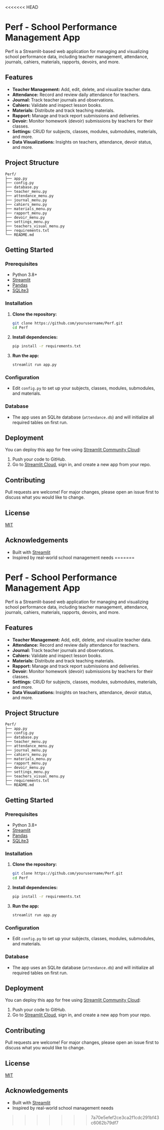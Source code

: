 <<<<<<< HEAD
# Perf - School Performance Management App

Perf is a Streamlit-based web application for managing and visualizing school performance data, including teacher management, attendance, journals, cahiers, materials, rapports, devoirs, and more.

## Features

- **Teacher Management:** Add, edit, delete, and visualize teacher data.
- **Attendance:** Record and review daily attendance for teachers.
- **Journal:** Track teacher journals and observations.
- **Cahiers:** Validate and inspect lesson books.
- **Materials:** Distribute and track teaching materials.
- **Rapport:** Manage and track report submissions and deliveries.
- **Devoir:** Monitor homework (devoir) submissions by teachers for their classes.
- **Settings:** CRUD for subjects, classes, modules, submodules, materials, and more.
- **Data Visualizations:** Insights on teachers, attendance, devoir status, and more.

## Project Structure

```
Perf/
├── app.py
├── config.py
├── database.py
├── teacher_menu.py
├── attendance_menu.py
├── journal_menu.py
├── cahiers_menu.py
├── materials_menu.py
├── rapport_menu.py
├── devoir_menu.py
├── settings_menu.py
├── teachers_visual_menu.py
├── requirements.txt
└── README.md
```

## Getting Started

### Prerequisites

- Python 3.8+
- [Streamlit](https://streamlit.io/)
- [Pandas](https://pandas.pydata.org/)
- [SQLite3](https://www.sqlite.org/index.html)

### Installation

1. **Clone the repository:**
    ```sh
    git clone https://github.com/yourusername/Perf.git
    cd Perf
    ```

2. **Install dependencies:**
    ```sh
    pip install -r requirements.txt
    ```

3. **Run the app:**
    ```sh
    streamlit run app.py
    ```

### Configuration

- Edit `config.py` to set up your subjects, classes, modules, submodules, and materials.

### Database

- The app uses an SQLite database (`attendance.db`) and will initialize all required tables on first run.

## Deployment

You can deploy this app for free using [Streamlit Community Cloud](https://share.streamlit.io/):

1. Push your code to GitHub.
2. Go to [Streamlit Cloud](https://share.streamlit.io/), sign in, and create a new app from your repo.

## Contributing

Pull requests are welcome! For major changes, please open an issue first to discuss what you would like to change.

## License

[MIT](LICENSE)

## Acknowledgements

- Built with [Streamlit](https://streamlit.io/)
- Inspired by real-world school management needs
=======
# Perf - School Performance Management App

Perf is a Streamlit-based web application for managing and visualizing school performance data, including teacher management, attendance, journals, cahiers, materials, rapports, devoirs, and more.

## Features

- **Teacher Management:** Add, edit, delete, and visualize teacher data.
- **Attendance:** Record and review daily attendance for teachers.
- **Journal:** Track teacher journals and observations.
- **Cahiers:** Validate and inspect lesson books.
- **Materials:** Distribute and track teaching materials.
- **Rapport:** Manage and track report submissions and deliveries.
- **Devoir:** Monitor homework (devoir) submissions by teachers for their classes.
- **Settings:** CRUD for subjects, classes, modules, submodules, materials, and more.
- **Data Visualizations:** Insights on teachers, attendance, devoir status, and more.

## Project Structure

```
Perf/
├── app.py
├── config.py
├── database.py
├── teacher_menu.py
├── attendance_menu.py
├── journal_menu.py
├── cahiers_menu.py
├── materials_menu.py
├── rapport_menu.py
├── devoir_menu.py
├── settings_menu.py
├── teachers_visual_menu.py
├── requirements.txt
└── README.md
```

## Getting Started

### Prerequisites

- Python 3.8+
- [Streamlit](https://streamlit.io/)
- [Pandas](https://pandas.pydata.org/)
- [SQLite3](https://www.sqlite.org/index.html)

### Installation

1. **Clone the repository:**
    ```sh
    git clone https://github.com/yourusername/Perf.git
    cd Perf
    ```

2. **Install dependencies:**
    ```sh
    pip install -r requirements.txt
    ```

3. **Run the app:**
    ```sh
    streamlit run app.py
    ```

### Configuration

- Edit `config.py` to set up your subjects, classes, modules, submodules, and materials.

### Database

- The app uses an SQLite database (`attendance.db`) and will initialize all required tables on first run.

## Deployment

You can deploy this app for free using [Streamlit Community Cloud](https://share.streamlit.io/):

1. Push your code to GitHub.
2. Go to [Streamlit Cloud](https://share.streamlit.io/), sign in, and create a new app from your repo.

## Contributing

Pull requests are welcome! For major changes, please open an issue first to discuss what you would like to change.

## License

[MIT](LICENSE)

## Acknowledgements

- Built with [Streamlit](https://streamlit.io/)
- Inspired by real-world school management needs
>>>>>>> 7a70e5efef2ce3ca2f1cdc291bf43c6062b79df7
